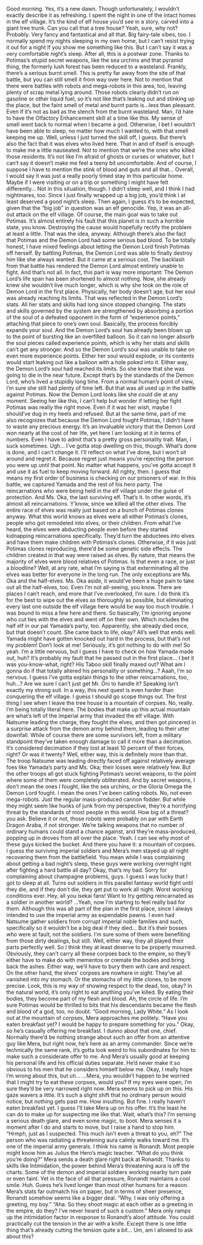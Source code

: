 Good morning.
Yes, it’s a new dawn.
Though unfortunately, I wouldn’t exactly describe it as refreshing.
I spent the night in one of the intact homes in the elf village.
It’s the kind of elf house you’d see in a story, carved into a giant tree
trunk.
Can you call that a tree house? Yeah, sure, why not? Probably.
Very fancy and fantastical and all that.
Big fairy-tale vibes, too.
I normally spend my nights sleeping in my own home, but I can’t resist
trying it out for a night if you show me something like this.
But I can’t say it was a very comfortable night’s sleep.
After all, this is a postwar zone.
Thanks to Potimas’s stupid secret weapons, like the sea urchins and that
pyramid thing, the formerly lush forest has been reduced to a wasteland.
Frankly, there’s a serious burnt smell.
This is pretty far away from the site of that battle, but you can still smell it
from way over here.
Not to mention that there were battles with robots and mega-robots in this
area, too, leaving plenty of scrap metal lying around.
Those robots clearly didn’t run on gasoline or other liquid fuel, so it’s not
like that’s leaking out and stinking up the place, but the faint smell of metal
and burnt parts is…less than pleasant.
Even if it’s not as bad as the stench from the burnt wasteland.
Man, I’d hate to have the Olfactory Enhancement skill at a time like this.
My sense of smell went back to normal when I became a god. Otherwise,
I bet I wouldn’t have been able to sleep, no matter how much I wanted to,
with that smell keeping me up.
Well, unless I just turned the skill off, I guess.
But there’s also the fact that it was elves who lived here.
That in and of itself is enough to make me a little nauseated.
Not to mention that we’re the ones who killed those residents.
It’s not like I’m afraid of ghosts or curses or whatever, but I can’t say it
doesn’t make me feel a teeny bit uncomfortable.
And of course, I suppose I have to mention the stink of blood and guts and
all that…
Overall, I would say it was just a really poorly timed stay in this particular
home.
Maybe if I were visiting or on a trip or something I might have felt
differently… Not in this situation, though.
I didn’t sleep well, and I think I had nightmares, too.
Since I just finally wrapped up a big job, you’d think I at least deserved a
good night’s sleep.
Then again, I guess it’s to be expected, given that the “big job” in
question was an elf genocide.
Yep, it was an all-out attack on the elf village.
Of course, the main goal was to take out Potimas.
It’s almost entirely his fault that this planet is in such a horrible state, you
know.
Destroying the cause would hopefully rectify the problem at least a little.
That was the idea, anyway.
Although there’s also the fact that Potimas and the Demon Lord had some
serious bad blood.
To be totally honest, I have mixed feelings about letting the Demon Lord
finish Potimas off herself.
By battling Potimas, the Demon Lord was able to finally destroy him like
she always wanted.
But it came at a serious cost.
The backlash from that battle has rendered the Demon Lord almost
entirely unable to fight.
And that’s not all.
In fact, this part is way more important: The Demon Lord’s life span has
been shortened to almost nothing.
Now, she already knew she wouldn’t live much longer, which is why she
took on the role of Demon Lord in the first place.
Physically, her body doesn’t age, but her soul was already reaching its
limits.
That was reflected in the Demon Lord’s stats.
All her stats and skills had long since stopped changing.
The stats and skills governed by the system are strengthened by absorbing
a portion of the soul of a defeated opponent in the form of “experience
points,” attaching that piece to one’s own soul.
Basically, the process forcibly expands your soul.
And the Demon Lord’s soul has already been blown up to the point of
bursting like an overfilled balloon.
So it can no longer absorb the soul pieces called experience points, which
is why her stats and skills can’t get any stronger.
And so the Demon Lord’s soul was unable to take on even more
experience points.
Either her soul would explode, or its contents would start leaking out like
a balloon with a hole poked into it.
Either way, the Demon Lord’s soul had reached its limits.
So she knew that she was going to die in the near future.
Except that’s by the standards of the Demon Lord, who’s lived a stupidly
long time.
From a normal human’s point of view, I’m sure she still had plenty of
time left.
But that was all used up in the battle against Potimas.
Now the Demon Lord looks like she could die at any moment.
Seeing her like this, I can’t help but wonder if letting her fight Potimas
was really the right move.
Even if it was her wish, maybe I should’ve dug in my heels and refused.
But at the same time, part of me also recognizes that because the Demon
Lord fought Potimas, I didn’t have to waste any precious energy.
It’s an invaluable victory that the Demon Lord won nearly at the cost of
her life, yet here I am looking at it in terms of numbers.
Even I have to admit that’s a pretty gross personality trait.
Man, I suck sometimes.
Ugh… I’ve gotta stop dwelling on this, though.
What’s done is done, and I can’t change it.
I’ll reflect on what I’ve done, but I won’t sit around and regret it.
Because regret just means you’re rejecting the person you were up until
that point.
No matter what happens, you’ve gotta accept it and use it as fuel to keep
moving forward.
All righty, then.
I guess that means my first order of business is checking on our prisoners
of war.
In this battle, we captured Yamada and the rest of his hero party.
The reincarnations who were being held in the elf village under the guise
of protection.
And Ms. Oka, the last surviving elf.
That’s it.
In other words, it’s almost all reincarnations.
Y’know, since we killed all the other elves.
The entire race of elves was really just based on a bunch of Potimas
clones anyway.
What this world knows as elves were all either Potimas’s clones, people
who got remodeled into elves, or their children.
From what I’ve heard, the elves were abducting people even before they
started kidnapping reincarnations specifically.
They’d turn the abductees into elves and have them make children with
Potimas’s clones.
Otherwise, if it was just Potimas clones reproducing, there’d be some
genetic side effects.
The children created in that way were raised as elves.
By nature, that means the majority of elves were blood relatives of
Potimas.
Is that even a race, or just a bloodline?
Well, at any rate, what I’m saying is that exterminating all the elves was
better for everyone in the long run.
The only exceptions are Ms. Oka and the half-elves.
Ms. Oka aside, it would’ve been a huge pain to take out all the half-elves,
too.
Even I’m not all-seeing, you know.
There are places I can’t reach, and more that I’ve overlooked, I’m sure.
I do think it’s for the best to wipe out the elves as thoroughly as possible,
but eliminating every last one outside the elf village here would be way too
much trouble.
I was bound to miss a few here and there.
So basically, I’m ignoring anyone who cut ties with the elves and went off
on their own.
Which includes the half elf in our pal Yamada’s party, too.
Apparently, she already died once, but that doesn’t count.
She came back to life, okay? All’s well that ends well.
Yamada might have gotten knocked out hard in the process, but that’s not
my problem!
Don’t look at me!
Seriously, it’s got nothing to do with me!
So yeah.
I’m a little nervous, but I guess I have to check on how Yamada made out,
huh?
It’s probably my fault that he passed out in the first place…
I bet it was you-know-what, right?
His Taboo skill finally maxed out?
What am I gonna do if that totally altered his personality or something…?
Aaah, I’m so nervous.
I guess I’ve gotta explain things to the other reincarnations, too, huh…?
Are we sure I can’t just get Mr. Oni to handle it?
Speaking isn’t exactly my strong suit.
In a way, this next quest is even harder than conquering the elf village.
I guess I should go scope things out.
The first thing I see when I leave the tree house is a mountain of corpses.
No, really. I’m being totally literal here.
The bodies that make up this actual mountain are what’s left of the
imperial army that invaded the elf village.
With Natsume leading the charge, they fought the elves, and then got
pincered in a surprise attack from the demon army behind them, leading to
their utter downfall.
While of course there are some survivors left, from a military standpoint
they’ve taken enough damage to call it more than a decimation.
It’s considered decimation if they lost at least 10 percent of their forces,
right?
Or was it twenty?
Well, either way, this is definitely more than that.
The troop Natsume was leading directly faced off against relatively
average foes like Yamada’s party and Ms. Oka; their losses were relatively
few.
But the other troops all got stuck fighting Potimas’s secret weapons, to the
point where some of them were completely obliterated.
And by secret weapons, I don’t mean the ones I fought, like the sea
urchins, or the Gloria Omega the Demon Lord fought.
I mean the ones I’ve been calling robots.
No, not even mega-robots. Just the regular mass-produced cannon fodder.
But while they might seem like hunks of junk from my perspective,
they’re a horrifying threat by the standards of most people in this world.
How big of a threat? you ask. Believe it or not, those robots were
probably on par with Earth Dragon Araba, if not stronger.
We’re talking weapons that no number of ordinary humans could stand a
chance against, and they’re mass-produced, popping up in droves from all
over the place.
Yeah. I can see why most of these guys kicked the bucket.
And there you have it: a mountain of corpses.
I guess the surviving imperial soldiers and Mera’s men stayed up all night
recovering them from the battlefield.
You mean while I was complaining about getting a bad night’s sleep,
these guys were working overnight right after fighting a hard battle all day?
Okay, that’s my bad.
Sorry for complaining about champagne problems, guys.
I guess I was lucky that I got to sleep at all.
Turns out soldiers in this parallel fantasy world fight until they die, and if
they don’t die, they get put to work all night. Worst working conditions ever.
Hey, all you isekai fans! Want to try getting reincarnated as a soldier in
another world?
…Yeah, now I’m starting to feel really bad for them.
Although this was all part of the plan in the first place, since I always
intended to use the imperial army as expendable pawns.
I even had Natsume gather soldiers from corrupt imperial noble families
and such, specifically so it wouldn’t be a big deal if they died… But it’s their
bosses who were at fault, not the soldiers.
I’m sure some of them were benefiting from those dirty dealings, but still.
Well, either way, they all played their parts perfectly well.
So I think they at least deserve to be properly mourned.
Obviously, they can’t carry all these corpses back to the empire, so they’ll
either have to make do with mementos or cremate the bodies and bring back
the ashes.
Either way, we’ll have to bury them with care and respect.
On the other hand, the elves’ corpses are nowhere in sight.
They’ve all vanished into my stomach.
Or the stomachs of my little clones, to be more precise.
Look, this is my way of showing respect to the dead, too, okay?
In the natural world, it’s only right to eat anything you’ve killed.
By eating their bodies, they become part of my flesh and blood.
Ah, the circle of life.
I’m sure Potimas would be thrilled to bits that his descendants became the
flesh and blood of a god, too, no doubt.
“Good morning, Lady White.”
As I look out at the mountain of corpses, Mera approaches me politely.
“Have you eaten breakfast yet? I would be happy to prepare something for
you.”
Okay, so he’s casually offering me breakfast.
I dunno about that one, chief.
Normally there’d be nothing strange about such an offer from an attentive
guy like Mera, but right now, he’s here as an army commander.
Since we’re technically the same rank, it’s gotta look weird to his
subordinates for him to make such a considerate offer to me.
And Mera’s usually good at keeping his personal life and his official
duties separate.
He’d never make it so obvious to his men that he considers himself below
me.
Okay, I really hope I’m wrong about this, but uh…
…Mera, you wouldn’t happen to be worried that I might try to eat these
corpses, would you?
If my eyes were open, I’m sure they’d be very narrowed right now.
Mera seems to pick up on this. His gaze wavers a little.
It’s such a slight shift that no ordinary person would notice, but nothing
gets past me.
How insulting.
But fine.
I really haven’t eaten breakfast yet. I guess I’ll take Mera up on his offer.
It’s the least he can do to make up for suspecting me like that.
Wait, what’s this?
I’m sensing a serious death glare, and even some magic, to boot.
Mera senses it a moment after I do and starts to move, but I raise a hand to
stop him.
“Hrmph, just as I suspected. This much isn’t even a threat to you, eh?”
The person who was radiating a threatening aura calmly walks toward me.
It’s one of the imperial army generals. I think his name is Ronandt.
Most people might know him as Julius the Hero’s magic teacher.
“What do you think you’re doing?”
Mera sends a death glare right back at Ronandt.
Thanks to skills like Intimidation, the power behind Mera’s threatening
aura is off the charts.
Some of the demon and imperial soldiers working nearby turn pale or
even faint.
Yet in the face of all that pressure, Ronandt maintains a cool smile.
Huh. Guess he’s lived longer than most other humans for a reason.
Mera’s stats far outmatch his on paper, but in terms of sheer presence,
Ronandt somehow seems like a bigger deal.
“Why, I was only offering a greeting, my boy.”
“Aha. So they shoot magic at each other as a greeting in the empire, do
they? I’ve never heard of such a custom.”
Mera only ramps up the intimidation factor in response to Ronandt’s aloof
attitude.
You could practically cut the tension in the air with a knife.
Except there is one little thing that’s already cutting the tension quite a
bit…
Um, am I allowed to ask about this?
